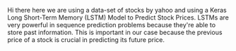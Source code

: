 Hi there here we are using  a data-set of stocks by yahoo and using a Keras Long Short-Term Memory (LSTM) Model to Predict Stock Prices. LSTMs are very powerful in sequence prediction problems because they're able to store past information. This is important in our case because the previous price of a stock is crucial in predicting its future price. 
